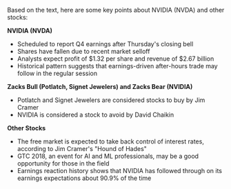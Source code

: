 Based on the text, here are some key points about NVIDIA (NVDA) and other stocks:

**NVIDIA (NVDA)**

* Scheduled to report Q4 earnings after Thursday's closing bell
* Shares have fallen due to recent market selloff
* Analysts expect profit of $1.32 per share and revenue of $2.67 billion
* Historical pattern suggests that earnings-driven after-hours trade may follow in the regular session

**Zacks Bull (Potlatch, Signet Jewelers) and Zacks Bear (NVIDIA)**

* Potlatch and Signet Jewelers are considered stocks to buy by Jim Cramer
* NVIDIA is considered a stock to avoid by David Chaikin

**Other Stocks**

* The free market is expected to take back control of interest rates, according to Jim Cramer's "Hound of Hades"
* GTC 2018, an event for AI and ML professionals, may be a good opportunity for those in the field
* Earnings reaction history shows that NVIDIA has followed through on its earnings expectations about 90.9% of the time
